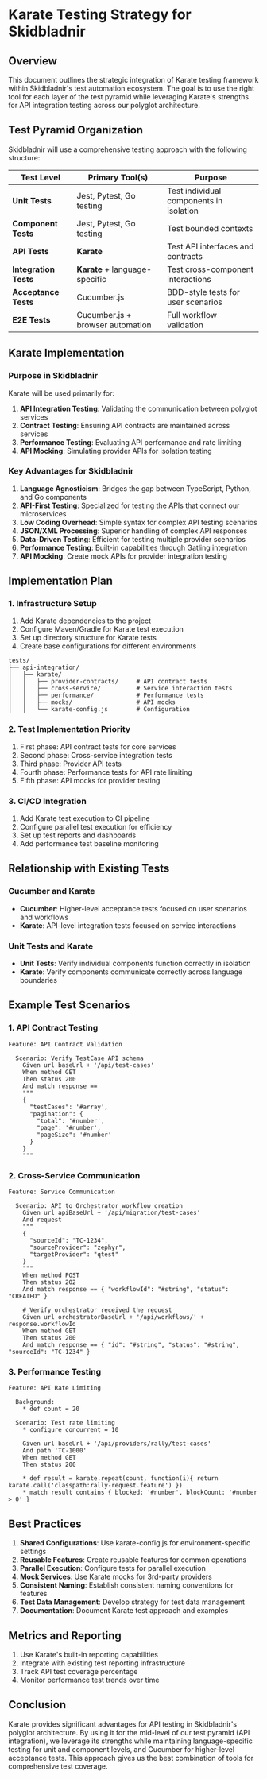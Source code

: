 # Karate Testing Strategy for Skidbladnir

## Overview

This document outlines the strategic integration of Karate testing framework within Skidbladnir's test automation ecosystem. The goal is to use the right tool for each layer of the test pyramid while leveraging Karate's strengths for API integration testing across our polyglot architecture.

## Test Pyramid Organization

Skidbladnir will use a comprehensive testing approach with the following structure:

| Test Level            | Primary Tool(s)                  | Purpose                                   |
|-----------------------|----------------------------------|-------------------------------------------|
| **Unit Tests**        | Jest, Pytest, Go testing         | Test individual components in isolation   |
| **Component Tests**   | Jest, Pytest, Go testing         | Test bounded contexts                     |
| **API Tests**         | **Karate**                       | Test API interfaces and contracts         |
| **Integration Tests** | **Karate** + language-specific   | Test cross-component interactions         |
| **Acceptance Tests**  | Cucumber.js                      | BDD-style tests for user scenarios        |
| **E2E Tests**         | Cucumber.js + browser automation | Full workflow validation                  |

## Karate Implementation

### Purpose in Skidbladnir

Karate will be used primarily for:

1. **API Integration Testing**: Validating the communication between polyglot services
2. **Contract Testing**: Ensuring API contracts are maintained across services
3. **Performance Testing**: Evaluating API performance and rate limiting
4. **API Mocking**: Simulating provider APIs for isolation testing

### Key Advantages for Skidbladnir

1. **Language Agnosticism**: Bridges the gap between TypeScript, Python, and Go components
2. **API-First Testing**: Specialized for testing the APIs that connect our microservices
3. **Low Coding Overhead**: Simple syntax for complex API testing scenarios
4. **JSON/XML Processing**: Superior handling of complex API responses
5. **Data-Driven Testing**: Efficient for testing multiple provider scenarios
6. **Performance Testing**: Built-in capabilities through Gatling integration
7. **API Mocking**: Create mock APIs for provider integration testing

## Implementation Plan

### 1. Infrastructure Setup

1. Add Karate dependencies to the project
2. Configure Maven/Gradle for Karate test execution
3. Set up directory structure for Karate tests
4. Create base configurations for different environments

```
tests/
├── api-integration/
│   ├── karate/
│   │   ├── provider-contracts/     # API contract tests
│   │   ├── cross-service/          # Service interaction tests
│   │   ├── performance/            # Performance tests
│   │   ├── mocks/                  # API mocks
│   │   └── karate-config.js        # Configuration
```

### 2. Test Implementation Priority

1. First phase: API contract tests for core services
2. Second phase: Cross-service integration tests
3. Third phase: Provider API tests
4. Fourth phase: Performance tests for API rate limiting
5. Fifth phase: API mocks for provider testing

### 3. CI/CD Integration

1. Add Karate test execution to CI pipeline
2. Configure parallel test execution for efficiency
3. Set up test reports and dashboards
4. Add performance test baseline monitoring

## Relationship with Existing Tests

### Cucumber and Karate

- **Cucumber**: Higher-level acceptance tests focused on user scenarios and workflows
- **Karate**: API-level integration tests focused on service interactions

### Unit Tests and Karate

- **Unit Tests**: Verify individual components function correctly in isolation
- **Karate**: Verify components communicate correctly across language boundaries

## Example Test Scenarios

### 1. API Contract Testing

```gherkin
Feature: API Contract Validation

  Scenario: Verify TestCase API schema
    Given url baseUrl + '/api/test-cases'
    When method GET
    Then status 200
    And match response ==
    """
    {
      "testCases": '#array',
      "pagination": {
        "total": '#number',
        "page": '#number',
        "pageSize": '#number'
      }
    }
    """
```

### 2. Cross-Service Communication

```gherkin
Feature: Service Communication

  Scenario: API to Orchestrator workflow creation
    Given url apiBaseUrl + '/api/migration/test-cases'
    And request
    """
    {
      "sourceId": "TC-1234",
      "sourceProvider": "zephyr",
      "targetProvider": "qtest"
    }
    """
    When method POST
    Then status 202
    And match response == { "workflowId": "#string", "status": "CREATED" }
    
    # Verify orchestrator received the request
    Given url orchestratorBaseUrl + '/api/workflows/' + response.workflowId
    When method GET
    Then status 200
    And match response == { "id": "#string", "status": "#string", "sourceId": "TC-1234" }
```

### 3. Performance Testing

```gherkin
Feature: API Rate Limiting

  Background:
    * def count = 20

  Scenario: Test rate limiting
    * configure concurrent = 10

    Given url baseUrl + '/api/providers/rally/test-cases'
    And path 'TC-1000'
    When method GET
    Then status 200

    * def result = karate.repeat(count, function(i){ return karate.call('classpath:rally-request.feature') })
    * match result contains { blocked: '#number', blockCount: '#number > 0' }
```

## Best Practices

1. **Shared Configurations**: Use karate-config.js for environment-specific settings
2. **Reusable Features**: Create reusable features for common operations
3. **Parallel Execution**: Configure tests for parallel execution
4. **Mock Services**: Use Karate mocks for 3rd-party providers
5. **Consistent Naming**: Establish consistent naming conventions for features
6. **Test Data Management**: Develop strategy for test data management
7. **Documentation**: Document Karate test approach and examples

## Metrics and Reporting

1. Use Karate's built-in reporting capabilities
2. Integrate with existing test reporting infrastructure
3. Track API test coverage percentage
4. Monitor performance test trends over time

## Conclusion

Karate provides significant advantages for API testing in Skidbladnir's polyglot architecture. By using it for the mid-level of our test pyramid (API integration), we leverage its strengths while maintaining language-specific testing for unit and component levels, and Cucumber for higher-level acceptance tests. This approach gives us the best combination of tools for comprehensive test coverage.